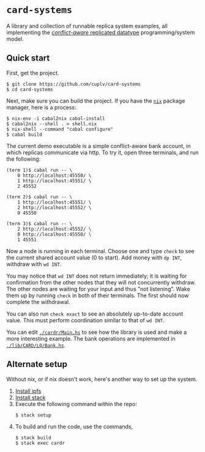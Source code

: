 # `card-systems` #

A library and collection of runnable replica system examples, all
implementing the [*conflict-aware* replicated datatype][1]
programming/system model.


## Quick start ##

First, get the project.

    $ git clone https://github.com/cuplv/card-systems
    $ cd card-systems

Next, make sure you can build the project.  If you have the
[`nix`](https://nixos.org) package manager, here is a process:

    $ nix-env -i cabal2nix cabal-install
    $ cabal2nix --shell . > shell.nix
    $ nix-shell --command "cabal configure"
    $ cabal build

The current demo executable is a simple conflict-aware bank account,
in which replicas communicate via http.  To try it, open three
terminals, and run the following:

    (term 1)$ cabal run -- \
        0 http://localhost:45550/ \
        1 http://localhost:45551/ \
        2 45552

    (term 2)$ cabal run -- \
        1 http://localhost:45551/ \
        2 http://localhost:45552/ \
        0 45550

    (term 3)$ cabal run -- \
        2 http://localhost:45552/ \
        0 http://localhost:45550/ \
        1 45551

Now a node is running in each terminal.  Choose one and type `check`
to see the current shared account value (0 to start).  Add money with
`dp INT`, withdraw with `wd INT`.

You may notice that `wd INT` does not return immediately; it is
waiting for confirmation from the other nodes that they will not
concurrently withdraw.  The other nodes are waiting for your input and
thus "not listening".  Wake them up by running `check` in both of
their terminals.  The first should now complete the withdrawal.

You can also run `check exact` to see an absolutely up-to-date account
value.  This must perform coordination similar to that of `wd INT`.

You can edit [`./cardr/Main.hs`][2] to see how the library is used and
make a more interesting example.  The bank operations are implemented
in [`./lib/CARD/LQ/Bank.hs`][3].


## Alternate setup ##
Without nix, or if nix doesn't work, here's another way to set up the system.

1. [Install ipfs](https://docs.ipfs.io/introduction/install/)
1. [Install stack](https://docs.haskellstack.org/en/stable/README/#how-to-install)
1. Execute the following command within the repo:
    ```
    $ stack setup
    ```
1. To build and run the code, use the commands,
    ```
    $ stack build
    $ stack exec cardr
    ```

[1]: https://arxiv.org/abs/1802.08733
[2]: ./cardr/Main.hs
[3]: ./lib/CARD/LQ/Bank.hs
